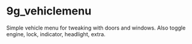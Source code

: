 # 9g_vehiclemenu
Simple vehicle menu for tweaking with doors and windows. Also toggle engine, lock, indicator, headlight, extra.
